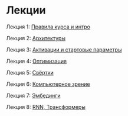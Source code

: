 # Лекции

Лекция 1: [Правила курса и интро](https://github.com/fintech-dl-hse/course/blob/main/lectures/25.01.13.DL01.pdf)

Лекция 2: [Архитектуры](https://github.com/fintech-dl-hse/course/blob/main/lectures/25.01.20.DL02.pdf)

Лекция 3: [Активации и стартовые параметры](https://github.com/fintech-dl-hse/course/blob/main/lectures/25.01.27.DL03.pdf)

Лекция 4: [Оптимизация](https://github.com/fintech-dl-hse/course/blob/main/lectures/25.02.03.DL04.pdf)

Лекция 5: [Свёртки](https://github.com/fintech-dl-hse/course/blob/main/lectures/25.02.10.DL05.pdf)

Лекция 6: [Компьютерное зрение](https://github.com/fintech-dl-hse/course/blob/main/lectures/25.02.24.DL06.pdf)

Лекция 7: [Эмбединги](https://github.com/fintech-dl-hse/course/blob/main/lectures/25.03.10.DL07.pdf)

Лекция 8: [RNN, Трансформеры](https://github.com/fintech-dl-hse/course/blob/main/lectures/25.03.25.DL08.pdf)
